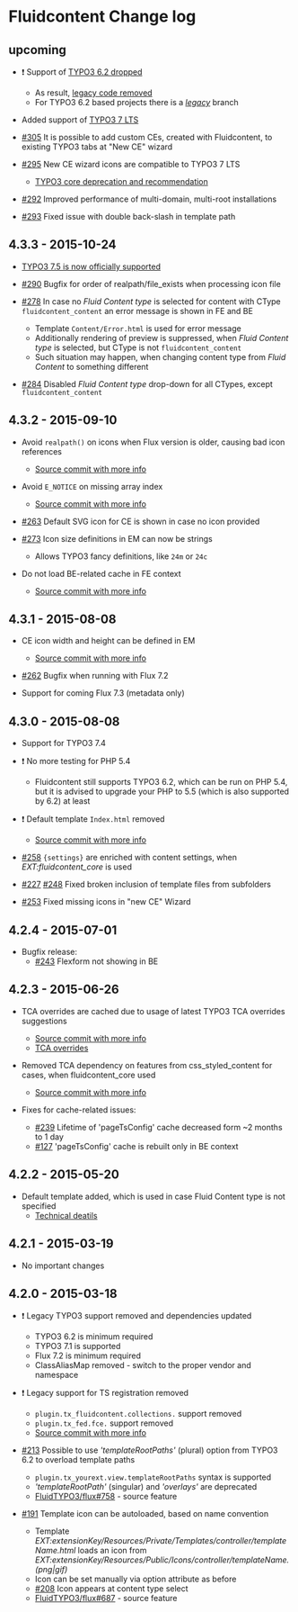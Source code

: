 # Fluidcontent Change log

upcoming
------------------

- :exclamation: Support of [TYPO3 6.2 dropped](https://github.com/FluidTYPO3/fluidcontent/commit/f1df9a4b7ee563335c8f1feeb7925e6f820a7f19)
	- As result, [legacy code removed](https://github.com/FluidTYPO3/fluidcontent/pull/313)
	- For TYPO3 6.2 based projects there is a [*legacy*](https://github.com/FluidTYPO3/fluidcontent/tree/legacy) branch

- Added support of [TYPO3 7 LTS](https://github.com/FluidTYPO3/fluidcontent/commit/f1df9a4b7ee563335c8f1feeb7925e6f820a7f19)

- [#305](https://github.com/FluidTYPO3/fluidcontent/pull/305) It is possible to add custom CEs, created with Fluidcontent, to existing TYPO3 tabs at "New CE" wizard

- [#295](https://github.com/FluidTYPO3/fluidcontent/pull/295) New CE wizard icons are compatible to TYPO3 7 LTS
	- [TYPO3 core deprecation and recommendation](https://docs.typo3.org/typo3cms/extensions/core/latest/Changelog/7.5/Deprecation-69057-DeprecateIconUtilityAndMoveMethodsIntoIconFactory.html)

- [#292](https://github.com/FluidTYPO3/fluidcontent/pull/292) Improved performance of multi-domain, multi-root installations

- [#293](https://github.com/FluidTYPO3/fluidcontent/pull/293) Fixed issue with double back-slash in template path


4.3.3 - 2015-10-24
------------------

- [TYPO3 7.5 is now officially supported](https://github.com/FluidTYPO3/fluidcontent/commit/99a3381a81dc89ff0b570a3f7b837157827ff1b1)

- [#290](https://github.com/FluidTYPO3/fluidcontent/pull/290) Bugfix for order of realpath/file_exists when processing icon file

- [#278](https://github.com/FluidTYPO3/fluidcontent/pull/278) In case no *Fluid Content type* is selected for content with CType `fluidcontent_content` an error message is shown in FE and BE
	- Template `Content/Error.html` is used for error message
	- Additionally rendering of preview is suppressed, when *Fluid Content type* is selected, but CType is not `fluidcontent_content`
	- Such situation may happen, when changing content type from *Fluid Content* to something different

- [#284](https://github.com/FluidTYPO3/fluidcontent/pull/284) Disabled *Fluid Content type* drop-down for all CTypes, except `fluidcontent_content`

4.3.2 - 2015-09-10
------------------

- Avoid `realpath()` on icons when Flux version is older, causing bad icon references
	- [Source commit with more info](https://github.com/FluidTYPO3/fluidcontent/commit/76a98ff5907c97bfac71e93d2dc7884807503258)

- Avoid `E_NOTICE` on missing array index
	- [Source commit with more info](https://github.com/FluidTYPO3/fluidcontent/commit/6436d1c6d70d32483df92cf6606c23823dda898a)

- [#263](https://github.com/FluidTYPO3/fluidcontent/pull/263) Default SVG icon for CE is shown in case no icon provided

- [#273](https://github.com/FluidTYPO3/fluidcontent/pull/273) Icon size definitions in EM can now be strings
	- Allows TYPO3 fancy definitions, like `24m` or `24c`

- Do not load BE-related cache in FE context
	- [Source commit with more info](https://github.com/FluidTYPO3/fluidcontent/commit/f87ce58b7edbc4a4af8a2074aa9cc985d9e312d1)

4.3.1 - 2015-08-08
------------------

- CE icon width and height can be defined in EM
	- [Source commit with more info](https://github.com/FluidTYPO3/fluidcontent/commit/4bc2f324ed6b6dda490cee9b5915397861589168)

- [#262](https://github.com/FluidTYPO3/fluidcontent/pull/262) Bugfix when running with Flux 7.2

- Support for coming Flux 7.3 (metadata only)

4.3.0 - 2015-08-08
------------------

- Support for TYPO3 7.4

- :exclamation: No more testing for PHP 5.4
	- Fluidcontent still supports TYPO3 6.2, which can be run on PHP 5.4, but it is advised to upgrade your PHP to 5.5 (which is also supported by 6.2) at least

- :exclamation: Default template `Index.html` removed
	- [Source commit with more info](https://github.com/FluidTYPO3/fluidcontent/commit/c05dbd237dedbf84c69583626ef7096caf9dcb99)

- [#258](https://github.com/FluidTYPO3/fluidcontent/issues/258) `{settings}` are enriched with content settings, when *EXT:fluidcontent_core* is used

- [#227](https://github.com/FluidTYPO3/fluidcontent/issues/227) [#248](https://github.com/FluidTYPO3/fluidcontent/issues/248) Fixed broken inclusion of template files from subfolders

- [#253](https://github.com/FluidTYPO3/fluidcontent/issues/253) Fixed missing icons in "new CE" Wizard

4.2.4 - 2015-07-01
------------------

- Bugfix release:
	- [#243](https://github.com/FluidTYPO3/fluidcontent/issues/243) Flexform not showing in BE

4.2.3 - 2015-06-26
------------------

- TCA overrides are cached due to usage of latest TYPO3 TCA overrides suggestions
	- [Source commit with more info](https://github.com/FluidTYPO3/fluidcontent/commit/b3b4da75f9a338d266e1c1f94b7b7c6719083fcb)
	- [TCA overrides](http://docs.typo3.org/typo3cms/TCAReference/ExtendingTca/StoringChanges/Index.html#storing-changes-extension-overrides)

- Removed TCA dependency on features from css_styled_content for cases, when fluidcontent_core used
	- [Source commit with more info](https://github.com/FluidTYPO3/fluidcontent/commit/e2a274a6c6eee875f83c28b30ef9777f46544ca3)

- Fixes for cache-related issues:
	- [#239](https://github.com/FluidTYPO3/fluidcontent/pull/239) Lifetime of 'pageTsConfig' cache decreased form ~2 months to 1 day
	- [#127](https://github.com/FluidTYPO3/fluidcontent/issues/127) 'pageTsConfig' cache is rebuilt only in BE context

4.2.2 - 2015-05-20
------------------

- Default template added, which is used in case Fluid Content type is not specified
  - [Technical deatils](https://github.com/FluidTYPO3/fluidcontent/commit/763fbb612e95038391d178e33295c2829623f738)

4.2.1 - 2015-03-19
------------------

- No important changes

4.2.0 - 2015-03-18
------------------

- :exclamation: Legacy TYPO3 support removed and dependencies updated
  - TYPO3 6.2 is minimum required
  - TYPO3 7.1 is supported
  - Flux 7.2 is minimum required
  - ClassAliasMap removed - switch to the proper vendor and namespace

- :exclamation: Legacy support for TS registration removed
  - `plugin.tx_fluidcontent.collections.` support removed
  - `plugin.tx_fed.fce.` support removed
  - [Source commit with more info](https://github.com/FluidTYPO3/fluidcontent/commit/0cd6448ebdcb3bdcc82103d5f22eb4d30b475767)

- [#213](https://github.com/FluidTYPO3/fluidcontent/pull/213) Possible to use *'templateRootPaths'* (plural) option from TYPO3 6.2 to overload template paths
  - `plugin.tx_yourext.view.templateRootPaths` syntax is supported
  - *'templateRootPath'* (singular) and *'overlays'* are deprecated
  - [FluidTYPO3/flux#758](https://github.com/FluidTYPO3/flux/pull/758) - source feature

- [#191](https://github.com/FluidTYPO3/fluidcontent/pull/191) Template icon can be autoloaded, based on name convention
  - Template *EXT:extensionKey/Resources/Private/Templates/$controller/$templateName.html* loads an icon from *EXT:extensionKey/Resources/Public/Icons/$controller/$templateName.(png|gif)*
  - Icon can be set manually via option attribute as before
  - [#208](https://github.com/FluidTYPO3/fluidcontent/pull/208) Icon appears at content type select
  - [FluidTYPO3/flux#687](https://github.com/FluidTYPO3/flux/pull/687) - source feature
